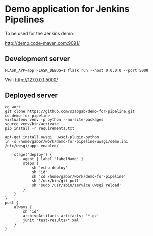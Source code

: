 # Demo application for Jenkins Pipelines

To be used for the Jenkins demo.

http://demo.code-maven.com:9091/


## Development server

```
FLASK_APP=app FLASK_DEBUG=1 flask run --host 0.0.0.0 --port 5000
```

Visit http://127.0.0.1:5000/


## Deployed server

```
cd work
git clone https://github.com/szabgab/demo-for-pipeline.git
cd demo-for-pipeline
virtualenv venv -p python --no-site-packages
source venv/bin/activate
pip install -r requirements.txt
```

```
apt-get install uwsgi  uwsgi-plugin-python
ln -s /home/gabor/work/demo-for-pipeline/uwsgi/demo.ini /etc/uwsgi/apps-enabled/
```

        stage('deploy') {
            agent { label 'labelName' }
            steps {
                sh 'echo deploy'
                sh 'id'
                sh 'cd /home/gabor/work/demo-for-pipeline'
                sh '/usr/bin/git pull'
                sh 'sudo /usr/sbin/service uwsgi reload'
            }
        }
    }
    post {
        always {
            sh 'id'
            archiveArtifacts artifacts: '*.gz'
            junit 'test-results/*.xml'
        }
    }


